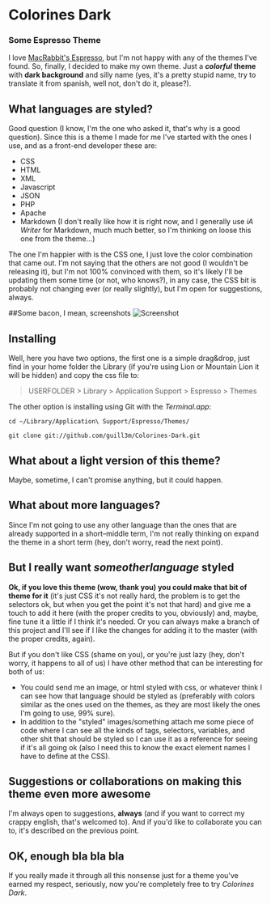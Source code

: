 # Colorines Dark
### Some Espresso Theme

I love [MacRabbit's Espresso](http://macrabbit.com/espresso/), but I'm not happy with any of the themes I've found. So, finally, I decided to make my own theme. Just a ***colorful* theme** with **dark background** and silly name (yes, it's a pretty stupid name, try to translate it from spanish, well not, don't do it, please?).

## What languages are styled?
Good question (I know, I'm the one who asked it, that's why is a good question). Since this is a theme I made for me I've started with the ones I use, and as a front-end developer these are:

* CSS
* HTML
* XML
* Javascript
* JSON
* PHP
* Apache
* Markdown (I don't really like how it is right now, and I generally use *iA Writer* for Markdown, much much better, so I'm thinking on loose this one from the theme…)

The one I'm happier with is the CSS one, I just love the color combination that came out. I'm not saying that the others are not good (I wouldn't be releasing it), but I'm not 100% convinced with them, so it's likely I'll be updating them some time (or not, who knows?), in any case, the CSS bit is probably not changing ever (or really slightly), but I'm open for suggestions, always.

##Some bacon, I mean, screenshots
![Screenshot](http://guillemandreu.com/github/screenshot.jpg)

## Installing
Well, here you have two options, the first one is a simple drag&drop, just find in your home folder the Library (if you're using Lion or Mountain Lion it will be hidden) and copy the css file to:
> USERFOLDER > Library > Application Support > Espresso > Themes

The other option is installing using Git with the *Terminal.app*:

    cd ~/Library/Application\ Support/Espresso/Themes/

    git clone git://github.com/guill3m/Colorines-Dark.git


## What about a light version of this theme?
Maybe, sometime, I can't promise anything, but it could happen.

## What about more languages?
Since I'm not going to use any other language than the ones that are already supported in a short–middle term, I'm not really thinking on expand the theme in a short term (hey, don't worry, read the next point).

## But I really want *someotherlanguage* styled
**Ok, if you love this theme (wow, thank you) you could make that bit of theme for it** (it's just CSS it's not really hard, the problem is to get the selectors ok, but when you get the point it's not that hard) and give me a touch to add it here (with the proper credits to you, obviously) and, maybe, fine tune it a little if I think it's needed. Or you can always make a branch of this project and I'll see if I like the changes for adding it to the master (with the proper credits, again).

But if you don't like CSS (shame on you), or you're just lazy (hey, don't worry, it happens to all of us) I have other method that can be interesting for both of us:

* You could send me an image, or html styled with css, or whatever think I can see how that language should be styled as (preferably with colors similar as the ones used on the themes, as they are most likely the ones I'm going to use, 99% sure).
* In addition to the "styled" images/something attach me some piece of code where I can see all the kinds of tags, selectors, variables, and other shit that should be styled so I can use it as a reference for seeing if it's all going ok (also I need this to know the exact element names I have to define at the CSS).

## Suggestions or collaborations on making this theme even more awesome
I'm always open to suggestions, **always** (and if you want to correct my crappy english, that's welcomed to). And if you'd like to collaborate you can to, it's described on the previous point.

## OK, enough bla bla bla
If you really made it through all this nonsense just for a theme you've earned my respect, seriously, now you're completely free to try *Colorines Dark*.